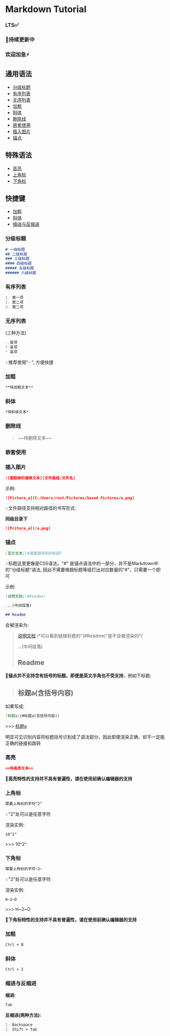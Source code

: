 # Markdown Tutorial

### LTS✅

### 🚧持续更新中

### 欢迎加急⚡

## 通用语法

- [分级标题](#分级标题)
- [有序列表](#有序列表)
- [无序列表](#无序列表)
- [加粗](#加粗)
- [斜体](#斜体)
- [删除线](#删除线)
- [嵌套使用](#嵌套使用)
- [插入图片](#插入图片)
- [锚点](#锚点)

## 特殊语法

- [高亮](#高亮)
- [上角标](#上角标)
- [下角标](#下角标)

## 快捷键

- [加粗](#加粗)
- [斜体](#斜体)
- [缩进与反缩进](#缩进与反缩进)



### 分级标题

``` markdown
# 一级标题
## 二级标题
### 三级标题
#### 四级标题
##### 五级标题
###### 六级标题
```




### 有序列表

```markdown
1. 第一项
2. 第二项
3. 第二项
```



### 无序列表

(三种方法)
``` markdown
- 某项
+ 某项
* 某项
```

💡推荐使用"- ", 方便快捷



### 加粗

``` markdown
**待加粗文本**
```



### 斜体

``` markdown
*待斜体文本*
```



### 删除线

> \~\~待删除文本\~\~ 



### 嵌套使用



### 插入图片

``` markdown
![图裂掉的替换文本](文件路径/文件名)
```

示例: 

```markdown
![Picture_a](C:/Users/root/Pictures/Saved Pictures/a.png)
```



💡文件路径支持相对路径的书写形式:

**同级目录下**

```markdown
![Pciture_a](/a.png)
```



### 锚点

``` markdown
[显示文本](#需要跳转到的标题)
```

💡标题这里更像是CSS语法，"#" 是锚点语法中的一部分，并不是Markdown中的"分级标题"语法, 因此不需要根据标题等级打出对应数量的"#"，只需要一个即可

示例: 

```markdown
[说明文档](#Readme)

...(中间段落)

## Readme

```

会被渲染为: 

> [说明文档](#Readme)   /\*可以看到链接标题的"(#Readme)"是不会被渲染的*/
>
> 
>
> ...(中间段落)
>
> 
>
> ## Readme

**🚧锚点并不支持含有括号的标题，即便是英文半角也不受支持**，例如下标题: 

> ## 标题a(含括号内容)

如果写成: 

```markdown
[标题a](#标题a(含括号内容)) 
```

\>\>\> [标题a](#标题a(含括号内容))

明显可见识别内容将标题括号识别成了语法部分，因此即便渲染正确，却不一定能正确的链接和跳转



### 高亮

``` markdown
==待高亮文本==
```

**🚧高亮特性的支持并不具有普遍性，请在使用前确认编辑器的支持**



### 上角标

``` markdown
需要上角标的字符^2^
```

💡"2"处可以是任意字符

渲染实例:

``` markdown
10^2^
```

\>\>\> 10^2^



### 下角标

``` markdown
需要上角标的字符~2~
```

💡"2"处可以是任意字符

渲染实例:

``` markdown
H~2~O
```

\>\>\> H~2~O

**🚧下角标特性的支持并不具有普遍性，请在使用前确认编辑器的支持**



### 加粗

``` markdown
Ctrl + B
```



### 斜体

``` markdown
Ctrl + I
```



### 缩进与反缩进

**缩进:**

```markdown
Tab
```

**反缩进(两种方法):**

``` markdown
1. Backspace
2. Shift + Tab
```

